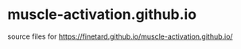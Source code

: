 # muscle-activation.github.io
source files for https://finetard.github.io/muscle-activation.github.io/
